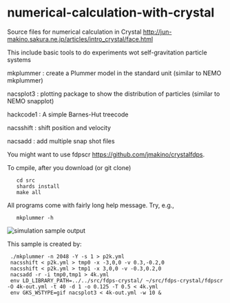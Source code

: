 # numerical-calculation-with-crystal

Source files for numerical calculation in Crystal
http://jun-makino.sakura.ne.jp/articles/intro_crystal/face.html

This include basic tools to do experiments wot self-gravitation
particle systems

mkplummer : create a Plummer model in the standard unit (similar to
NEMO mkplummer)

nacsplot3 : plotting package to show the distribution of particles
(similar to NEMO snapplot)

hackcode1 : A simple Barnes-Hut treecode

nacsshift : shift position and velocity

nacsadd : add multiple snap shot files 


You might want to use fdpscr https://github.com/jmakino/crystalfdps.

To cmpile, after you download (or git clone)

```
   cd src
   shards install
   make all
```
All programs come with fairly long help message. Try, e.g.,

```
   mkplummer -h
```   


![simulation sample output](./images/4kcollide.gif)

This sample is created by:

```
 ./mkplummer -n 2048 -Y -s 1 > p2k.yml
 nacsshift < p2k.yml > tmp0 -x -3,0,0 -v 0.3,-0.2,0
 nacsshift < p2k.yml > tmp1 -x 3,0,0 -v -0.3,0.2,0
 nacsadd -r -i tmp0,tmp1 > 4k.yml
 env LD_LIBRARY_PATH=../../src/fdps-crystal/ ~/src/fdps-crystal/fdpscr -O 4k-out.yml -t 40 -d 1 -o 0.125 -T 0.5 < 4k.yml 
 env GKS_WSTYPE=gif nacsplot3 < 4k-out.yml -w 10 &
```
